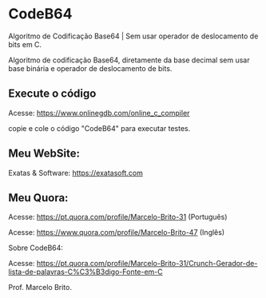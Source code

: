 # CodeB64
Algoritmo de Codificação Base64 | Sem usar operador de deslocamento de bits em C.

Algoritmo de codificação Base64, diretamente da base decimal sem usar base binária e operador de deslocamento de bits.

## Execute o código

Acesse: https://www.onlinegdb.com/online_c_compiler 

copie e cole o código "CodeB64" para executar testes.

## Meu WebSite:

   Exatas & Software: https://exatasoft.com

## Meu Quora:
  
Acesse: https://pt.quora.com/profile/Marcelo-Brito-31  (Português)

Acesse: https://www.quora.com/profile/Marcelo-Brito-47 (Inglês)

Sobre CodeB64:

Acesse: https://pt.quora.com/profile/Marcelo-Brito-31/Crunch-Gerador-de-lista-de-palavras-C%C3%B3digo-Fonte-em-C 


Prof. Marcelo Brito.
   
